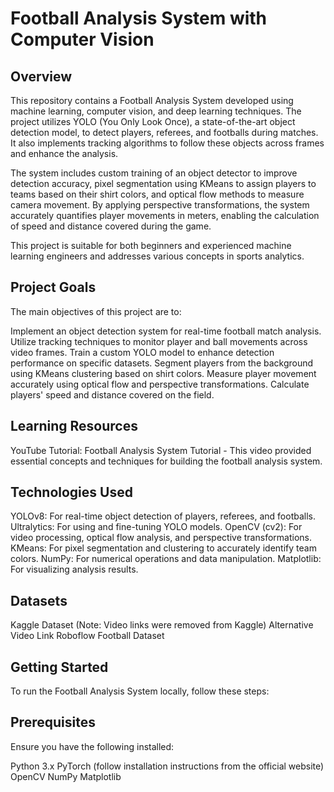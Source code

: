 # Football Analysis System with Computer Vision

## Overview
This repository contains a Football Analysis System developed using machine learning, computer vision, and deep learning techniques. The project utilizes YOLO (You Only Look Once), a state-of-the-art object detection model, to detect players, referees, and footballs during matches. It also implements tracking algorithms to follow these objects across frames and enhance the analysis.

The system includes custom training of an object detector to improve detection accuracy, pixel segmentation using KMeans to assign players to teams based on their shirt colors, and optical flow methods to measure camera movement. By applying perspective transformations, the system accurately quantifies player movements in meters, enabling the calculation of speed and distance covered during the game.

This project is suitable for both beginners and experienced machine learning engineers and addresses various concepts in sports analytics.

## Project Goals
The main objectives of this project are to:

Implement an object detection system for real-time football match analysis.
Utilize tracking techniques to monitor player and ball movements across video frames.
Train a custom YOLO model to enhance detection performance on specific datasets.
Segment players from the background using KMeans clustering based on shirt colors.
Measure player movement accurately using optical flow and perspective transformations.
Calculate players' speed and distance covered on the field.

## Learning Resources
YouTube Tutorial: Football Analysis System Tutorial - This video provided essential concepts and techniques for building the football analysis system.

## Technologies Used
YOLOv8: For real-time object detection of players, referees, and footballs.
Ultralytics: For using and fine-tuning YOLO models.
OpenCV (cv2): For video processing, optical flow analysis, and perspective transformations.
KMeans: For pixel segmentation and clustering to accurately identify team colors.
NumPy: For numerical operations and data manipulation.
Matplotlib: For visualizing analysis results.

## Datasets
Kaggle Dataset (Note: Video links were removed from Kaggle)
Alternative Video Link
Roboflow Football Dataset

## Getting Started
To run the Football Analysis System locally, follow these steps:

## Prerequisites
Ensure you have the following installed:

Python 3.x
PyTorch (follow installation instructions from the official website)
OpenCV
NumPy
Matplotlib
